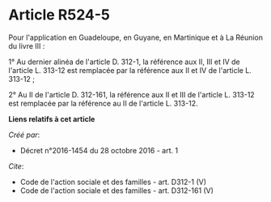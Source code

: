 # Article R524-5

Pour l'application en Guadeloupe, en Guyane, en Martinique et à La Réunion du livre III : 

1° Au dernier alinéa de l'article D. 312-1, la référence aux II, III et IV de l'article L. 313-12 est remplacée par la
référence aux II et IV de l'article L. 313-12 ; 

2° Au II de l'article D. 312-161, la référence aux II et III de l'article L. 313-12 est remplacée par la référence au II de
l'article L. 313-12.

**Liens relatifs à cet article**

_Créé par_:

  - Décret n°2016-1454 du 28 octobre 2016 - art. 1

_Cite_:

  - Code de l'action sociale et des familles - art. D312-1 (V)
  - Code de l'action sociale et des familles - art. D312-161 (V)
